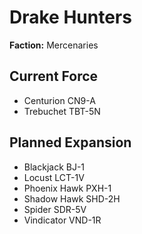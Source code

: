 # Drake Hunters
**Faction:** Mercenaries
## Current Force
- Centurion CN9-A
- Trebuchet TBT-5N
## Planned Expansion
- Blackjack BJ-1
- Locust LCT-1V
- Phoenix Hawk PXH-1
- Shadow Hawk SHD-2H
- Spider SDR-5V
- Vindicator VND-1R
